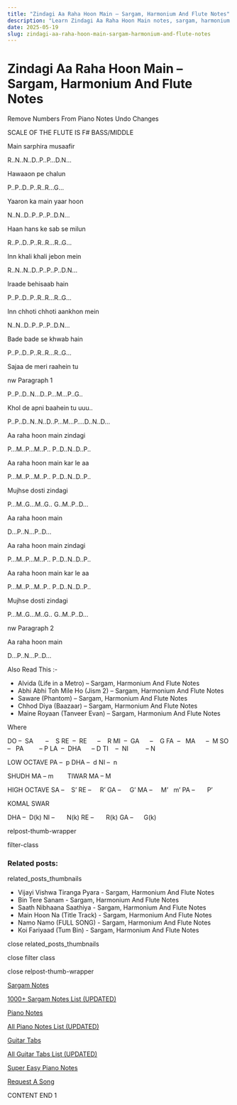 ```yaml
---
title: "Zindagi Aa Raha Hoon Main – Sargam, Harmonium And Flute Notes"
description: "Learn Zindagi Aa Raha Hoon Main notes, sargam, harmonium notations and flute notes. Easy step-by-step tutorial for beginners."
date: 2025-05-19
slug: zindagi-aa-raha-hoon-main-sargam-harmonium-and-flute-notes
---
```


# Zindagi Aa Raha Hoon Main – Sargam, Harmonium And Flute Notes

Remove Numbers From Piano Notes
Undo Changes

SCALE OF THE FLUTE IS F# BASS/MIDDLE

Main sarphira musaafir

R..N..N..D..P..P…D.N…

Hawaaon pe chalun

P..P..D..P..R..R…G…

Yaaron ka main yaar hoon

N..N..D..P..P..P..D.N…

Haan hans ke sab se milun

R..P..D..P..R..R…R..G…

Inn khali khali jebon mein

R..N..N..D..P..P..P..D.N…

Iraade behisaab hain

P..P..D..P..R..R…R..G…

Inn chhoti chhoti aankhon mein

N..N..D..P..P..P..D.N…

Bade bade se khwab hain

P..P..D..P..R..R…R..G…

Sajaa de meri raahein tu

nw Paragraph 1

P..P..D..N…D..P…M…P..G..

Khol de apni baahein tu uuu..

P..P..D..N..N..D..P…M…P….D..N..D…

Aa raha hoon main zindagi

P…M..P…M..P.. P..D..N..D..P..

Aa raha hoon main kar le aa

P…M..P…M..P.. P..D..N..D..P..

Mujhse dosti zindagi

P…M..G…M..G.. G..M..P..D…

Aa raha hoon main

D…P..N…P..D…

Aa raha hoon main zindagi

P…M..P…M..P.. P..D..N..D..P..

Aa raha hoon main kar le aa

P…M..P…M..P.. P..D..N..D..P..

Mujhse dosti zindagi

P…M..G…M..G.. G..M..P..D…

nw Paragraph 2

Aa raha hoon main

D…P..N…P..D…

Also Read This :-

* Alvida (Life in a Metro) – Sargam, Harmonium And Flute Notes
* Abhi Abhi Toh Mile Ho (Jism 2) – Sargam, Harmonium And Flute Notes
* Saware (Phantom) – Sargam, Harmonium And Flute Notes
* Chhod Diya (Baazaar) – Sargam, Harmonium And Flute Notes
* Maine Royaan (Tanveer Evan) – Sargam, Harmonium And Flute Notes

Where

DO –  SA       –    S
RE  –  RE      –    R
MI  –  GA      –    G
FA  –   MA      –  M
SO  –   PA         – P
LA  –  DHA      – D
TI    –  NI          – N

LOW OCTAVE
PA –  p
DHA –  d
NI –  n

SHUDH MA – m        TIWAR MA – M

HIGH OCTAVE
SA –    S’
RE –     R’
GA –     G’
MA –     M’   m’
PA –       P’

KOMAL SWAR

DHA –  D(k)
NI –       N(k)
RE –       R(k)
GA –      G(k)

relpost-thumb-wrapper

filter-class

### Related posts:

related_posts_thumbnails

* Vijayi Vishwa Tiranga Pyara - Sargam, Harmonium And Flute Notes
* Bin Tere Sanam - Sargam, Harmonium And Flute Notes
* Saath Nibhaana Saathiya - Sargam, Harmonium And Flute Notes
* Main Hoon Na (Title Track) - Sargam, Harmonium And Flute Notes
* Namo Namo (FULL SONG) - Sargam, Harmonium And Flute Notes
* Koi Fariyaad (Tum Bin) - Sargam, Harmonium And Flute Notes

close related_posts_thumbnails

close filter class

close relpost-thumb-wrapper

[Sargam Notes](/sargam-notes.html)

[1000+ Sargam Notes List (UPDATED)](/all-songs-list-sargam-notes.html)

[Piano Notes](/piano-notes.html)

[All Piano Notes List (UPDATED)](/all-songs-list-piano-notes.html)

[Guitar Tabs](/guitar-tabs.html)

[All Guitar Tabs List (UPDATED)](/all-songs-list-guitar-tabs.html)

[Super Easy Piano Notes](https://studywall.in/)

[Request A Song](/request-a-song.html)

CONTENT END 1

